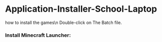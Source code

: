 # Application-Installer-School-Laptop

how to install the games\n Double-click on The Batch file.

<h3>Install Minecraft Launcher:</h3>
